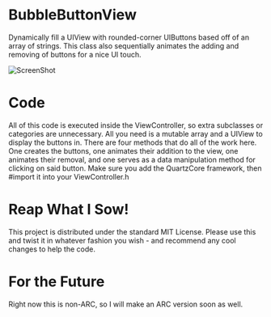 BubbleButtonView
================

Dynamically fill a UIView with rounded-corner UIButtons based off of an array of strings. This class also sequentially animates the adding and removing of buttons for a nice UI touch.

![ScreenShot](https://raw.github.com/bennyguitar/iOS----BubbleButtonView/master/BubbleButtonView/screenshot.png)


Code
================

All of this code is executed inside the ViewController, so extra subclasses or categories are unnecessary. All you need is a mutable array and a UIView to display the buttons in. There are four methods that do all of the work here. One creates the buttons, one animates their addition to the view, one animates their removal, and one serves as a data manipulation method for clicking on said button. Make sure you add the QuartzCore framework, then #import it into your ViewController.h


Reap What I Sow!
================

This project is distributed under the standard MIT License. Please use this and twist it in whatever fashion you wish - and recommend any cool changes to help the code.


For the Future
================

Right now this is non-ARC, so I will make an ARC version soon as well.
